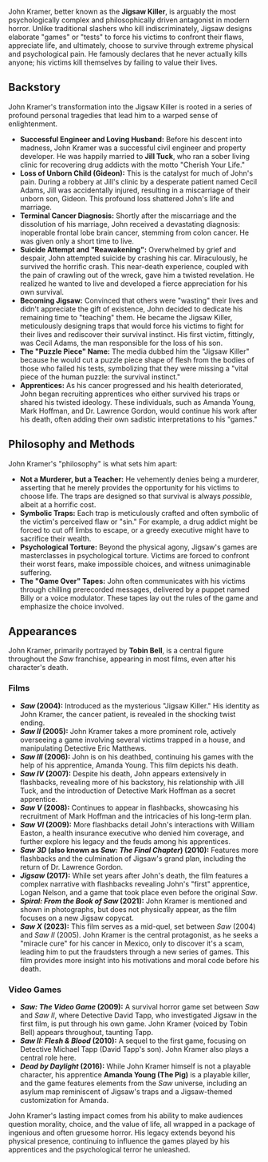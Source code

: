 John Kramer, better known as the **Jigsaw Killer**, is arguably the most psychologically complex and philosophically driven antagonist in modern horror. Unlike traditional slashers who kill indiscriminately, Jigsaw designs elaborate "games" or "tests" to force his victims to confront their flaws, appreciate life, and ultimately, choose to survive through extreme physical and psychological pain. He famously declares that he never actually kills anyone; his victims kill themselves by failing to value their lives.

## Backstory

John Kramer's transformation into the Jigsaw Killer is rooted in a series of profound personal tragedies that lead him to a warped sense of enlightenment.

* **Successful Engineer and Loving Husband:** Before his descent into madness, John Kramer was a successful civil engineer and property developer. He was happily married to **Jill Tuck**, who ran a sober living clinic for recovering drug addicts with the motto "Cherish Your Life."
* **Loss of Unborn Child (Gideon):** This is the catalyst for much of John's pain. During a robbery at Jill's clinic by a desperate patient named Cecil Adams, Jill was accidentally injured, resulting in a miscarriage of their unborn son, Gideon. This profound loss shattered John's life and marriage.
* **Terminal Cancer Diagnosis:** Shortly after the miscarriage and the dissolution of his marriage, John received a devastating diagnosis: inoperable frontal lobe brain cancer, stemming from colon cancer. He was given only a short time to live.
* **Suicide Attempt and "Reawakening":** Overwhelmed by grief and despair, John attempted suicide by crashing his car. Miraculously, he survived the horrific crash. This near-death experience, coupled with the pain of crawling out of the wreck, gave him a twisted revelation. He realized he wanted to live and developed a fierce appreciation for his own survival.
* **Becoming Jigsaw:** Convinced that others were "wasting" their lives and didn't appreciate the gift of existence, John decided to dedicate his remaining time to "teaching" them. He became the Jigsaw Killer, meticulously designing traps that would force his victims to fight for their lives and rediscover their survival instinct. His first victim, fittingly, was Cecil Adams, the man responsible for the loss of his son.
* **The "Puzzle Piece" Name:** The media dubbed him the "Jigsaw Killer" because he would cut a puzzle piece shape of flesh from the bodies of those who failed his tests, symbolizing that they were missing a "vital piece of the human puzzle: the survival instinct."
* **Apprentices:** As his cancer progressed and his health deteriorated, John began recruiting apprentices who either survived his traps or shared his twisted ideology. These individuals, such as Amanda Young, Mark Hoffman, and Dr. Lawrence Gordon, would continue his work after his death, often adding their own sadistic interpretations to his "games."

## Philosophy and Methods

John Kramer's "philosophy" is what sets him apart:

* **Not a Murderer, but a Teacher:** He vehemently denies being a murderer, asserting that he merely provides the opportunity for his victims to choose life. The traps are designed so that survival is always *possible*, albeit at a horrific cost.
* **Symbolic Traps:** Each trap is meticulously crafted and often symbolic of the victim's perceived flaw or "sin." For example, a drug addict might be forced to cut off limbs to escape, or a greedy executive might have to sacrifice their wealth.
* **Psychological Torture:** Beyond the physical agony, Jigsaw's games are masterclasses in psychological torture. Victims are forced to confront their worst fears, make impossible choices, and witness unimaginable suffering.
* **The "Game Over" Tapes:** John often communicates with his victims through chilling prerecorded messages, delivered by a puppet named Billy or a voice modulator. These tapes lay out the rules of the game and emphasize the choice involved.

## Appearances

John Kramer, primarily portrayed by **Tobin Bell**, is a central figure throughout the *Saw* franchise, appearing in most films, even after his character's death.

### Films

* ***Saw* (2004):** Introduced as the mysterious "Jigsaw Killer." His identity as John Kramer, the cancer patient, is revealed in the shocking twist ending.
* ***Saw II* (2005):** John Kramer takes a more prominent role, actively overseeing a game involving several victims trapped in a house, and manipulating Detective Eric Matthews.
* ***Saw III* (2006):** John is on his deathbed, continuing his games with the help of his apprentice, Amanda Young. This film depicts his death.
* ***Saw IV* (2007):** Despite his death, John appears extensively in flashbacks, revealing more of his backstory, his relationship with Jill Tuck, and the introduction of Detective Mark Hoffman as a secret apprentice.
* ***Saw V* (2008):** Continues to appear in flashbacks, showcasing his recruitment of Mark Hoffman and the intricacies of his long-term plan.
* ***Saw VI* (2009):** More flashbacks detail John's interactions with William Easton, a health insurance executive who denied him coverage, and further explore his legacy and the feuds among his apprentices.
* ***Saw 3D* (also known as *Saw: The Final Chapter*) (2010):** Features more flashbacks and the culmination of Jigsaw's grand plan, including the return of Dr. Lawrence Gordon.
* ***Jigsaw* (2017):** While set years after John's death, the film features a complex narrative with flashbacks revealing John's "first" apprentice, Logan Nelson, and a game that took place even before the original *Saw*.
* ***Spiral: From the Book of Saw* (2021):** John Kramer is mentioned and shown in photographs, but does not physically appear, as the film focuses on a new Jigsaw copycat.
* ***Saw X* (2023):** This film serves as a mid-quel, set between *Saw* (2004) and *Saw II* (2005). John Kramer is the central protagonist, as he seeks a "miracle cure" for his cancer in Mexico, only to discover it's a scam, leading him to put the fraudsters through a new series of games. This film provides more insight into his motivations and moral code before his death.

### Video Games

* ***Saw: The Video Game* (2009):** A survival horror game set between *Saw* and *Saw II*, where Detective David Tapp, who investigated Jigsaw in the first film, is put through his own game. John Kramer (voiced by Tobin Bell) appears throughout, taunting Tapp.
* ***Saw II: Flesh & Blood* (2010):** A sequel to the first game, focusing on Detective Michael Tapp (David Tapp's son). John Kramer also plays a central role here.
* ***Dead by Daylight* (2016):** While John Kramer himself is not a playable character, his apprentice **Amanda Young (The Pig)** is a playable killer, and the game features elements from the *Saw* universe, including an asylum map reminiscent of Jigsaw's traps and a Jigsaw-themed customization for Amanda.

John Kramer's lasting impact comes from his ability to make audiences question morality, choice, and the value of life, all wrapped in a package of ingenious and often gruesome horror. His legacy extends beyond his physical presence, continuing to influence the games played by his apprentices and the psychological terror he unleashed.